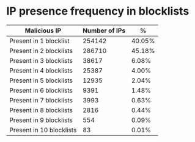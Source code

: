 # IP presence frequency in blocklists
| Malicious IP | Number of IPs | % |
|----|----|----|
| Present in 1 blocklist | 254142 | 40.05% |
| Present in 2 blocklists | 286710 | 45.18% |
| Present in 3 blocklists | 38617 | 6.08% |
| Present in 4 blocklists | 25387 | 4.00% |
| Present in 5 blocklists | 12935 | 2.04% |
| Present in 6 blocklists | 9391 | 1.48% |
| Present in 7 blocklists | 3993 | 0.63% |
| Present in 8 blocklists | 2816 | 0.44% |
| Present in 9 blocklists | 554 | 0.09% |
| Present in 10 blocklists | 83 | 0.01% |
